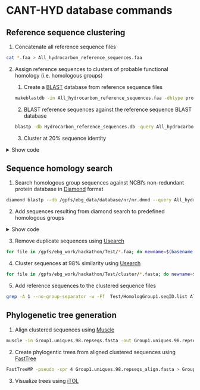 # **CANT-HYD database commands**

## Reference sequence clustering

1. Concatenate all reference sequence files

```bash
cat *.faa > All_hydrocarbon_reference_sequences.faa
```

2. Assign reference sequences to clusters of probable functional homology (i.e. homologous groups)

   1. Create a [BLAST](https://www.ncbi.nlm.nih.gov/books/NBK52640/) database from reference sequence files
   
    ```bash
    makeblastdb -in All_hydrocarbon_reference_sequences.faa -dbtype prot -out Hydrocarbon_reference_sequences.db
    ```
        
   2. BLAST reference sequences against the reference sequence BLAST database
   
    ```bash
    blastp -db Hydrocarbon_reference_sequences.db -query All_hydrocarbon_reference_sequences.faa -outfmt 6 -evalue 1e-4 -num_threads 40 -out Self_blast_hydrocarbon_references.txt
    ```

   3. Cluster at 20% sequence identity
   
<details>
<summary>Show code</summary>
<p>
     
```bash
    #!/usr/bin/perl

use strict;

my(@homolog,%homo,%homoCheck,@done,%seqID, %seqNO, %hasHomolog) = ();
open(IN,$ARGV[0]) or die "Can't open input file\n";
open(IN2,$ARGV[1]) or die "Can't open acc file\n";
my $count = 0;
while(my $line = <IN2>){
	chomp($line);
	$seqID{$line} = $count;
	$seqNO{$count} = $line;
	$count++;
}
	
while(my $line = <IN>){
	chomp($line);
	my @junk = split("\t",$line);
	if($junk[0] ne $junk[1]){
		if($junk[2] >= 25 && $junk[10] <= 0.0001){
			 $homolog[$seqID{$junk[0]}][$seqID{$junk[1]}] = 1;
		}
	}
}
for(my $i=0; $i < $count; $i++){
	my $seq1 = $seqNO{$i};
	for(my $j=0; $j < $count; $j++){
		my $seq2 = $seqNO{$j};
		if($seq1 ne $seq2){
			if($homolog[$i][$j]){	#If homolog exists between seq1 and seq2
				if($homoCheck{$seq1}){	#if the seq1 already has a homolog
					if($homoCheck{$seq2}){	#does seq2 also, the do nothing
						if($homoCheck{$seq1} ne $homoCheck{$seq2}){	#Check if they are not part of same cluster
							$homo{$homoCheck{$seq1}} = $homo{$homoCheck{$seq1}}."XXYYZZ".$homo{$homoCheck{$seq2}};
							delete($homo{$homoCheck{$seq2}});
							foreach my $key (keys %homoCheck){
								if($homoCheck{$key} eq $homoCheck{$seq2}){
									$homoCheck{$key} = $homoCheck{$seq1};
								}
							}
							#print "OOOOOOO:$homoCheck{$seq1}  $homoCheck{$seq2}\n";
						}
					}			
					else{				#If seq2 doesn't
						my $h = $homoCheck{$seq1};	#find which sequence is seq1 homolog of
						$homo{$h} = $homo{$h}."XXYYZZ".$seq2; 	#and append seq2 to the list of homologs that seq1 belongs to
						$homoCheck{$seq2} = $h;		#and add seq2 to homolog check
					}
				}
				else{		#if seq1 has not been detected as homolog os anything
					if($homoCheck{$seq2}){		# But seq2 has
						my $h = $homoCheck{$seq2};	#find which sequence is seq2 homolog of
						$homo{$h} = $homo{$h}."XXYYZZ".$seq1; #append seq1 to the list os homologs that seq2 belongs to
						$homoCheck{$seq1} = $h;		#and add seq1 to the homolog check
					}
					else{		#if seq2 also doens't belong to any other homologs as well
						if($homo{$seq1}){
							$homo{$seq1} = $homo{$seq1}."XXYYZZ".$seq2;
						}
						else{
							$homo{$seq1} = $seq2;
						}
						$homoCheck{$seq2} = $seq1;	#add seqs2 homolog check
					}
				}
			}
		}
	}
}
my $filenum=1;
my $selfCheck;
foreach my $key (keys %homo){
	my $outfilename = "HomologGroup".$filenum.".seqID.list";
	open(OUT,">$outfilename") or die "Can't create $outfilename\n";
	my $list = $homo{$key};
	my @outList = split(/XXYYZZ/,$list);
	foreach my $outID (@outList){
		if($outID){
			print OUT "$outID\n";
			$hasHomolog{$outID}++;
			if($outID eq $key){	$selfCheck = 1;	}
		}
	}
	if($selfCheck){}
	else{	print OUT "$key\n";	}
	$selfCheck = 0;
	$filenum++;
}
open(SIG,">SingletonHomolog.list");
for(my $i=0; $i < $count; $i++){
	if(!($hasHomolog{$seqNO{$i}})){
		my $outfilename = "HomologGroup".$filenum.".seqID.list";
		open(OUT,">$outfilename") or die "Can't create $outfilename\n";
		print OUT "$seqNO{$i}\n";
		print SIG "$seqNO{$i}\n";
		$filenum++;
	}
}	
```

</details>    

## Sequence homology search
 
1. Search homologous group sequences against NCBI’s non-redundant protein database in [Diamond](https://github.com/bbuchfink/diamond) format

```bash
diamond blastp --db /gpfs/ebg_data/database/nr/nr.dmnd --query All_hydrocarbon_reference_sequences.faa --out diamondout_All_hydrocarbon_reference_sequences.txt --outfmt 6 qseqid sseqid pident length mismatch gapopen qstart qend sstart send evalue bitscore full_sseq --max-target-seqs 0 --query-cover 70 --evalue 0.0001 --threads 60
```
    
2. Add sequences resulting from diamond search to predefined homologous groups
   
<details>
<summary>Show code</summary>
<p>
     
```bash
    #! usr/pyenv/python3

import glob,re,os,sys
from pathlib import Path

blast_file="/gpfs/ebg_work/hackathon/diamond/diamondout_All_hydrocarbon_reference_sequences.txt"

def make_fasta(f_path,out):
    with open(f_path,'r') as group,open(blast_file,'r') as blast, open(out, 'a') as fasta:
        seqid=[]

        for line in group:
            line=line.strip('\n')
            seqid.append(line)
        print(seqid)

        for line in blast:
            cols=line.split('\t')
            #print(cols)
            if cols[0] in seqid:
                print(cols[0])
                fasta.write('>' + cols[1] + '\n' + cols[12] + '\n')
    return;

def main():
    import re
    directory=sys.argv[1]
    groups=[]
    for file in os.listdir(directory):
        if file.startswith("Homolog"):
            groups.append(file)
    print(groups)
    
    for f in groups:
        print(f)
        g_num=int(''.join(filter(str.isdigit,f)))
        fpath=f"{directory}/{f}"
        out=f"{directory}/Group{g_num}.faa"
        make_fasta(fpath,out)
main()
```

</details>

3. Remove duplicate sequences using [Usearch](https://www.drive5.com/usearch/)

```bash
for file in /gpfs/ebg_work/hackathon/Test/*.faa; do newname=$(basename $file .faa); time usearch -derep_fulllength $file -fastaout $newname.uniques.fasta; done
```

4. Cluster sequences at 98% similarity using [Usearch](https://www.drive5.com/usearch/)

```bash
for file in /gpfs/ebg_work/hackathon/Test/cluster/*.fasta; do newname=$(basename $file .fasta); time usearch -cluster_fast $file -id 0.98 -centroids $newname.98.repseqs.fasta -uc $newname.clusters.uc; done
```

5. Add reference sequences to the clustered sequence files

```bash
grep -A 1 --no-group-separator -w -Ff  Test/HomologGroup1.seqID.list Alignment/All_hydrocarbon_reference_sequences_singleline.fasta >> Alignment/Group1.uniques.98.repseqs.fasta
```

## Phylogenetic tree generation

1. Align clustered sequences using [Muscle](https://www.drive5.com/muscle/)

```bash
muscle -in Group1.uniques.98.repseqs.fasta -out Group1.uniques.98.repseqs_align.fasta
```

2. Create phylogentic trees from aligned clustered sequences using [FastTree](http://www.microbesonline.org/fasttree/)

```bash
FastTreeMP -pseudo -spr 4 Group1.uniques.98.repseqs_align.fasta > Group1.uniques.98.repseqs_align_tree.tre
```

3. Visualize trees using [iTOL](https://itol.embl.de/)